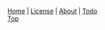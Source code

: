 [Home](?docs/index.md) |
[License](?docs/license.md) |
[About](?docs/about.md) |
[Todo](?docs/todo.md)<br>
[Top](#top)
